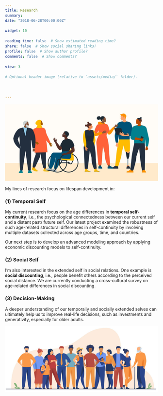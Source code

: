 ```yaml
---
title: Research
summary: 
date: "2018-06-28T00:00:00Z"

widget: 10

reading_time: false  # Show estimated reading time?
share: false  # Show social sharing links?
profile: false  # Show author profile?
comments: false  # Show comments?

view: 3

# Optional header image (relative to `assets/media/` folder).

  
  
---
```

![](female_cycle.jpeg " ")


My lines of research focus on lifespan development in:

### (1) Temporal Self
My current research focus on the age differences in **temporal self-continuity**, i.e., the psychological connectedness between our current self and a distant past/ future self. Our latest project examined the robustness of such age-related structural differences in self-continuity by involving multiple datasets collected across age groups, time, and countries.

Our next step is to develop an advanced modeling approach by applying economic discounting models to self-continuity.

### (2) Social Self
I’m also interested in the extended self in social relations. One example is **social discounting**, i.e., people benefit others according to the perceived social distance. We are currently conducting a cross-cultural survey on age-related differences in social discounting.

### (3) Decision-Making
A deeper understanding of our temporally and socially extended selves can ultimately help us to improve real-life decisions, such as investments and generativity, especially for older adults. 

![](male_cycle.jpeg " ")
